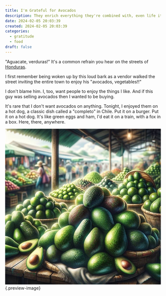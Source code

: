 ```yaml
---
title: I'm Grateful for Avocados
description: They enrich everything they're combined with, even life itself.
date: 2024-02-05 20:03:39
created: 2024-02-05 20:03:39
categories:
  - gratitude
  - food
draft: false
---
```

"Aguacate, verduras!" It's a common refrain you hear on the streets of [Honduras](../concepts/Honduras.md). 

I first remember being woken up by this loud bark as a vendor walked the street inviting the entire town to enjoy his "avocados, vegetables!!" 

I don't blame him. I, too, want people to enjoy the things I like. And if this guy was selling avocados then I wanted to be buying. 

It's rare that I don't want avocados on anything. Tonight, I enjoyed them on a hot dog, a classic dish called a "completo" in Chile. Put it on a burger. Put it on a hot dog. It's like green eggs and ham, I'd eat it on a train, with a fox in a box. Here, there, anywhere. 

![Avocados!!](../img/dalle-avocado-in-plenty.jpeg){.preview-image}